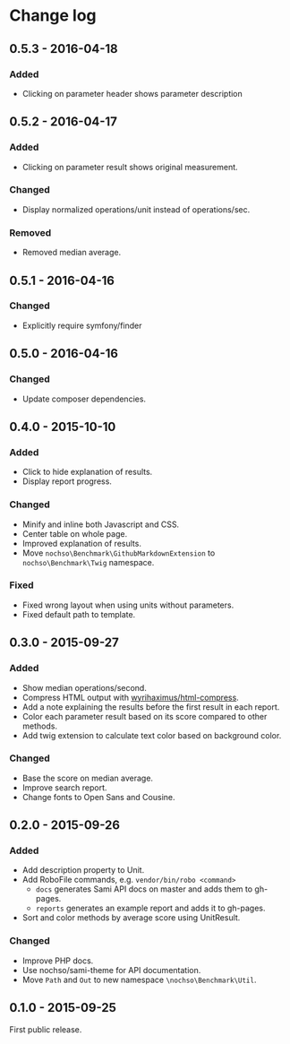 # Change log

## 0.5.3 - 2016-04-18
### Added
- Clicking on parameter header shows parameter description

## 0.5.2 - 2016-04-17
### Added
- Clicking on parameter result shows original measurement.

### Changed
- Display normalized operations/unit instead of operations/sec.

### Removed
- Removed median average.

## 0.5.1 - 2016-04-16
### Changed
- Explicitly require symfony/finder

## 0.5.0 - 2016-04-16
### Changed
- Update composer dependencies.

## 0.4.0 - 2015-10-10
### Added
- Click to hide explanation of results.
- Display report progress.

### Changed
- Minify and inline both Javascript and CSS.
- Center table on whole page.
- Improved explanation of results.
- Move `nochso\Benchmark\GithubMarkdownExtension` to `nochso\Benchmark\Twig` namespace.

### Fixed
- Fixed wrong layout when using units without parameters.
- Fixed default path to template.

## 0.3.0 - 2015-09-27
### Added
- Show median operations/second.
- Compress HTML output with [wyrihaximus/html-compress](https://github.com/WyriHaximus/HtmlCompress).
- Add a note explaining the results before the first result in each report.
- Color each parameter result based on its score compared to other methods.
- Add twig extension to calculate text color based on background color.

### Changed
- Base the score on median average.
- Improve search report.
- Change fonts to Open Sans and Cousine.

## 0.2.0 - 2015-09-26
### Added
- Add description property to Unit.
- Add RoboFile commands, e.g. `vendor/bin/robo <command>`
  - `docs` generates Sami API docs on master and adds them to gh-pages.
  - `reports` generates an example report and adds it to gh-pages.
- Sort and color methods by average score using UnitResult.

### Changed
- Improve PHP docs.
- Use nochso/sami-theme for API documentation.
- Move `Path` and `Out` to new namespace `\nochso\Benchmark\Util`.

## 0.1.0 - 2015-09-25
First public release.
